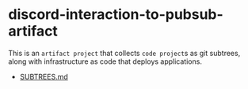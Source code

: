 # discord-interaction-to-pubsub-artifact

This is an `artifact project` that collects `code project`s as git subtrees, along with infrastructure as code that deploys applications.

- [SUBTREES.md](.subtree/SUBTREES.md)

